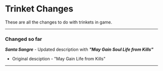 # Trinket Changes

These are all the changes to do with trinkets in game.

---

### Changed so far

_**Santa Sangre**_ - Updated description with _**"May Gain Soul Life from Kills"**_
* Original desciption - "May Gain Life from Kills"

---
